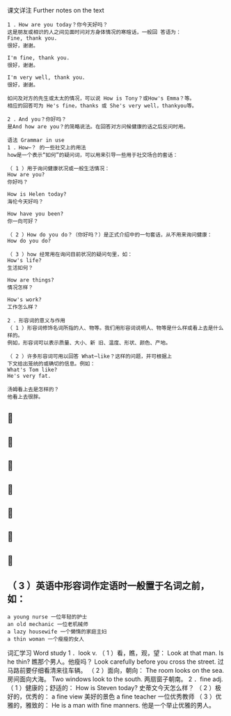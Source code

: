 课文详注 Further notes on the text 
```
1 ．How are you today？你今天好吗？ 
这是朋友或相识的人之间见面时问对方身体情况的寒暄话，一般回 答语为： 
Fine, thank you. 
很好，谢谢。 

I'm fine, thank you. 
很好，谢谢。 

I'm very well, thank you. 
很好，谢谢。 

如问及对方的先生或太太的情况，可以说 How is Tony？或How's Emma？等。 
相应的回答可为 He's fine，thanks 或 She's very well，thankyou等。 
```
```
2 ．And you？你好吗？
是And how are you？的简略说法。在回答对方问候健康的话之后反问时用。 
```
```
语法 Grammar in use 
1 ．How⋯？ 的一些社交上的用法 
how是一个表示“如何”的疑问词，可以用来引导一些用于社交场合的套话： 

（ 1 ）用于询问健康状况或一般生活情况： 
How are you? 
你好吗？ 

How is Helen today? 
海伦今天好吗？ 

How have you been? 
你一向可好？ 

（ 2 ）How do you do？（你好吗？）是正式介绍中的一句套话，从不用来询问健康： 
How do you do? 

（ 3 ）how 经常用在询问目前状况的疑问句里，如：
How's life? 
生活如何？ 

How are things? 
情况怎样？ 

How's work? 
工作怎么样？ 
```
```
2 ．形容词的意义与作用 
（ 1 ）形容词修饰名词所指的人、物等。我们用形容词说明人、物等是什么样或看上去是什么样的。
例如，形容词可以表示质量、大小、新 旧、温度、形状、颜色、产地。 

（ 2 ）许多形容词可用以回答 What⋯like？这样的问题，并可根据上 
下文给出笼统的或确切的信息。例如： 
What's Tom like? 
He's very fat. 

汤姆看上去是怎样的？ 
他看上去很胖。 
```
##  

##  

##  

##  

##  

##  

##  

## （ 3 ）英语中形容词作定语时一般置于名词之前，如： 

``` 
a young nurse 一位年轻的护士 
an old mechanic 一位老机械师 
a lazy housewife 一个懒惰的家庭主妇 
a thin woman 一个瘦瘦的女人 
``` 

词汇学习 Word study 
1 ．look v. 
（ 1 ）看，瞧，观，望： 
Look at that man. Is he thin? 
瞧那个男人。他瘦吗？ 
Look carefully before you cross the street. 
过马路前要仔细看清来往车辆。 
（ 2 ）面向，朝向： 
The room looks on the sea. 
房间面向大海。 
Two windows look to the south. 
两扇窗子朝南。 
2 ．fine adj. 
（ 1 ）健康的；舒适的： 
How is Steven today? 
史蒂文今天怎么样？ 
（ 2 ）极好的，优秀的： 
a fine view 美好的景色 
a fine teacher 一位优秀教师 
（ 3 ）优雅的，雅致的： 
He is a man with fine manners. 
他是一个举止优雅的男人。 